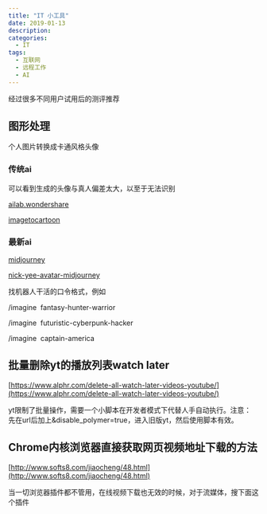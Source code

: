 ```yaml
---
title: "IT 小工具"
date: 2019-01-13
description: 
categories:
  - IT
tags:
  - 互联网
  - 远程工作
  - AI
---
```


经过很多不同用户试用后的测评推荐


## 图形处理

个人图片转换成卡通风格头像

### 传统ai

可以看到生成的头像与真人偏差太大，以至于无法识别

[ailab.wondershare](https://ailab.wondershare.com/app/general/features/image)

[imagetocartoon](https://imagetocartoon.com/)

### 最新ai

[midjourney](https://docs.midjourney.com/)

[nick-yee-avatar-midjourney](https://nwn.blogs.com/nwn/2022/11/nick-yee-avatar-midjourney.html)

找机器人干活的口令格式，例如

/imagine <image link> fantasy-hunter-warrior

/imagine <image link> futuristic-cyberpunk-hacker

/imagine <image link> captain-america

## 批量删除yt的播放列表watch later

[https://www.alphr.com/delete-all-watch-later-videos-youtube/](https://www.alphr.com/delete-all-watch-later-videos-youtube/)

yt限制了批量操作，需要一个小脚本在开发者模式下代替人手自动执行。注意：
先在url后加上&disable_polymer=true，进入旧版yt，然后使用脚本有效。

## Chrome内核浏览器直接获取网页视频地址下载的方法

[http://www.softs8.com/jiaocheng/48.html](http://www.softs8.com/jiaocheng/48.html)

当一切浏览器插件都不管用，在线视频下载也无效的时候，对于流媒体，搜下面这个插件

